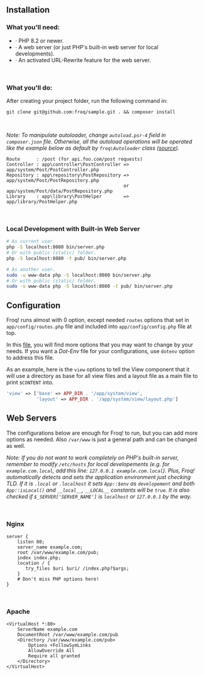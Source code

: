 ## Installation

### What you'll need:

- · PHP 8.2 or newer.
- · A web server (or just PHP's built-in web server for local developments).
- · An activated URL-Rewrite feature for the web server.

<br class="sep">

### What you'll do:

After creating your project folder, run the following command in:

```none
git clone git@github.com:froq/sample.git . && composer install
```

<br class="sep">

*Note: To manipulate autoloader, change `autoload.psr-4` field in `composer.json` file. Otherwise, all the autoload operations will be operated like the example below as default by `froq\Autoloader` class ([source](//github.com/froq/froq/blob/master/src/Autoloader.php)).*

```none
Route      : /post (for api.foo.com/post requests)
Controller : app\controller\PostController => app/system/Post/PostController.php
Repository : app\repository\PostRepository => app/system/Post/PostRepository.php
                                           or app/system/Post/data/PostRepository.php
Library    : app\library\PostHelper        => app/library/PostHelper.php
```

<br class="sep">

### Local Development with Built-in Web Server

```bash
# As current user.
php -S localhost:8080 bin/server.php
# Or with public (static) folder.
php -S localhost:8080 -t pub/ bin/server.php

# As another user.
sudo -u www-data php -S localhost:8080 bin/server.php
# Or with public (static) folder.
sudo -u www-data php -S localhost:8080 -t pub/ bin/server.php
```

## Configuration

Froq! runs almost with 0 option, except needed `routes` options that set in `app/config/routes.php` file and included into `app/config/config.php` file at top.

In this [file](//github.com/froq/sample/blob/master/app/config/config.php), you will find more options that you may want to change by your needs. If you want a *Dot-Env* file for your configurations, use `dotenv` option to address this file.

As an example, here is the `view` options to tell the View component that it will use a directory as base for all view files and a layout file as a main file to print `$CONTENT` into.

```php
'view' => ['base' => APP_DIR . '/app/system/view',
           'layout' => APP_DIR . '/app/system/view/layout.php']
```

## Web Servers

The configurations below are enough for Froq! to run, but you can add more options as needed. Also `/var/www` is just a general path and can be changed as well.

*Note: If you do not want to work completely on PHP's built-in server, remember to modify `/etc/hosts` for local developements (e.g. for `example.com.local`, add this line: `127.0.0.1 example.com.local`). Plus, Froq! automatically detects and sets the application environment just checking TLD. If it is `.local` or `.localhost` it sets `App::$env` as `developement` and both `App::isLocal()` and `__local__`, `__LOCAL__` constants will be `true`. It is also checked if `$_SERVER['SERVER_NAME']` is `localhost` or `127.0.0.1` by the way.*

<br class="sep">

### Nginx

```none
server {
    listen 80;
    server_name example.com;
    root /var/www/example.com/pub;
    index index.php;
    location / {
       try_files $uri $uri/ /index.php?$args;
    }
    # Don't miss PHP options here!
}
```

<br class="sep">

### Apache

```none
<VirtualHost *:80>
    ServerName example.com
    DocumentRoot /var/www/example.com/pub
    <Directory /var/www/example.com/pub>
        Options +FollowSymLinks
        AllowOverride All
        Require all granted
    </Directory>
</VirtualHost>
```
